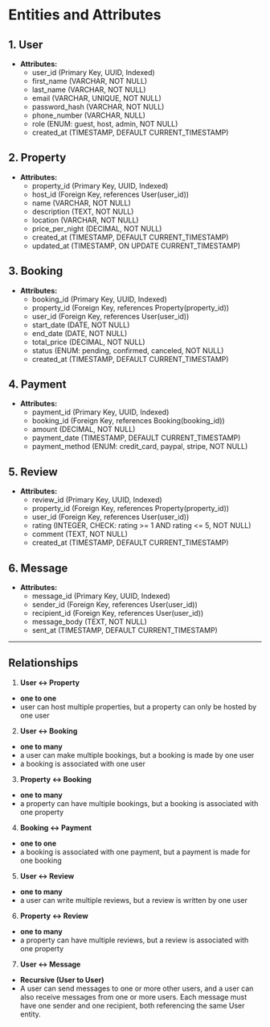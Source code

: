 # **Entities and Attributes**

## **1. User**

- **Attributes:**
  - user_id (Primary Key, UUID, Indexed)
  - first_name (VARCHAR, NOT NULL)
  - last_name (VARCHAR, NOT NULL)
  - email (VARCHAR, UNIQUE, NOT NULL)
  - password_hash (VARCHAR, NOT NULL)
  - phone_number (VARCHAR, NULL)
  - role (ENUM: guest, host, admin, NOT NULL)
  - created_at (TIMESTAMP, DEFAULT CURRENT_TIMESTAMP)

## **2. Property**

- **Attributes:**
  - property_id (Primary Key, UUID, Indexed)
  - host_id (Foreign Key, references User(user_id))
  - name (VARCHAR, NOT NULL)
  - description (TEXT, NOT NULL)
  - location (VARCHAR, NOT NULL)
  - price_per_night (DECIMAL, NOT NULL)
  - created_at (TIMESTAMP, DEFAULT CURRENT_TIMESTAMP)
  - updated_at (TIMESTAMP, ON UPDATE CURRENT_TIMESTAMP)

## **3. Booking**

- **Attributes:**
  - booking_id (Primary Key, UUID, Indexed)
  - property_id (Foreign Key, references Property(property_id))
  - user_id (Foreign Key, references User(user_id))
  - start_date (DATE, NOT NULL)
  - end_date (DATE, NOT NULL)
  - total_price (DECIMAL, NOT NULL)
  - status (ENUM: pending, confirmed, canceled, NOT NULL)
  - created_at (TIMESTAMP, DEFAULT CURRENT_TIMESTAMP)

## **4. Payment**

- **Attributes:**
  - payment_id (Primary Key, UUID, Indexed)
  - booking_id (Foreign Key, references Booking(booking_id))
  - amount (DECIMAL, NOT NULL)
  - payment_date (TIMESTAMP, DEFAULT CURRENT_TIMESTAMP)
  - payment_method (ENUM: credit_card, paypal, stripe, NOT NULL)

## **5. Review**

- **Attributes:**
  - review_id (Primary Key, UUID, Indexed)
  - property_id (Foreign Key, references Property(property_id))
  - user_id (Foreign Key, references User(user_id))
  - rating (INTEGER, CHECK: rating >= 1 AND rating <= 5, NOT NULL)
  - comment (TEXT, NOT NULL)
  - created_at (TIMESTAMP, DEFAULT CURRENT_TIMESTAMP)

## **6. Message**

- **Attributes:**
  - message_id (Primary Key, UUID, Indexed)
  - sender_id (Foreign Key, references User(user_id))
  - recipient_id (Foreign Key, references User(user_id))
  - message_body (TEXT, NOT NULL)
  - sent_at (TIMESTAMP, DEFAULT CURRENT_TIMESTAMP)

---

## **Relationships**

1. **User ↔ Property**
- **one to one**
- user can host multiple properties, but a property can only be hosted by one user

2. **User ↔ Booking**
- **one to many**
- a user can make multiple bookings, but a booking is made by one user
- a booking is associated with one user

3. **Property ↔ Booking**
- **one to many**
- a property can have multiple bookings, but a booking is associated with one property

4. **Booking ↔ Payment**
- **one to one**
- a booking is associated with one payment, but a payment is made for one booking

5. **User ↔ Review**
- **one to many**
- a user can write multiple reviews, but a review is written by one user

6. **Property ↔ Review**
- **one to many**
- a property can have multiple reviews, but a review is associated with one property

7. **User ↔ Message**
- **Recursive (User to User)**
- A user can send messages to one or more other users, and a user can also receive messages from one or more users. Each message must have one sender and one recipient, both referencing the same User entity.
